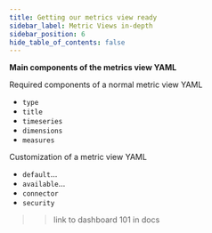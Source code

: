 ```yaml
---
title: Getting our metrics view ready
sidebar_label: Metric Views in-depth
sidebar_position: 6
hide_table_of_contents: false
---
```


**Main components of the metrics view YAML**

Required components of a normal metric view YAML

- `type`
- `title`
- `timeseries`
- `dimensions`
- `measures`

Customization of a metric view YAML

- `default`...
- `available`...
- `connector`
- `security`


>> link to dashboard 101 in docs 

